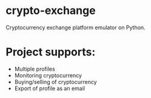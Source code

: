 # crypto-exchange
Cryptocurrency exchange platform emulator on Python.

# Project supports:
* Multiple profiles
* Monitoring cryptocurrency
* Buying/selling of cryptocurrency
* Export of profile as an email
